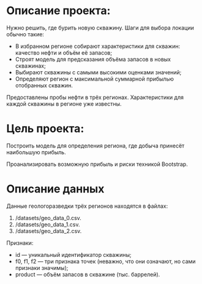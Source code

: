 # Описание проекта:

Нужно решить, где бурить новую скважину. Шаги для выбора локации обычно такие:
   * В избранном регионе собирают характеристики для скважин: качество нефти и объём её запасов;
   * Строят модель для предсказания объёма запасов в новых скважинах;
   * Выбирают скважины с самыми высокими оценками значений;
   * Определяют регион с максимальной суммарной прибылью отобранных скважин.

Предоставлены пробы нефти в трёх регионах. Характеристики для каждой скважины в регионе уже известны.


# Цель проекта: 

Построить модель для определения региона, где добыча принесёт наибольшую прибыль. 

Проанализировать возможную прибыль и риски техникой Bootstrap.


# Описание данных

Данные геологоразведки трёх регионов находятся в файлах: 
1) /datasets/geo_data_0.csv. 
2) /datasets/geo_data_1.csv.
3) /datasets/geo_data_2.csv.

Признаки:
   * id — уникальный идентификатор скважины;
   * f0, f1, f2 — три признака точек (неважно, что они означают, но сами признаки значимы);
   * product — объём запасов в скважине (тыс. баррелей).

